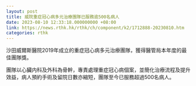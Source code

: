 ```yaml
---
layout: post
title: 威院重症冠心病多元治療團隊已服務逾500名病人
date: 2023-08-10 12:33:18.000000000 +08:00
link: https://news.rthk.hk/rthk/ch/component/k2/1712888-20230810.htm
categories: rthk
---
```


沙田威爾斯醫院2019年成立的重症冠心病多元治療團隊，獲得醫管局本年度的最佳團隊獎。

團隊以心臟内科及外科為骨幹，專責處理重症冠心病個案，並簡化治療流程及提升效益，病人預約手術及留院日數亦縮短，團隊至今已服務超過500名病人。
